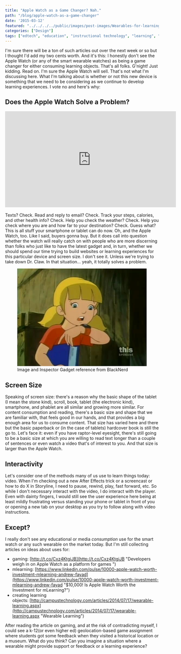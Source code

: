 ```yaml
---
title: "Apple Watch as a Game Changer? Nah."
path: "/blog/apple-watch-as-a-game-changer"
date: '2015-03-12'
featured: "../../../../public/images/post-images/Wearables-for-learning-.png"
categories: ["Design"]
tags: ["edtech", "education", "instructional technology", "learning", "technology"]
---
```


I'm sure there will be a ton of such articles out over the next week or so but I thought I'd add my two cents worth. And it's this: I honestly don't see the Apple Watch (or any of the smart wearable watches) as being a game changer for either consuming learning objects. That's all folks. G'night! Just kidding. Read on. I'm sure the Apple Watch will sell. That's not what I'm discussing here. What I'm talking about is whether or not this new device is something that we need to be considering as we continue to develop learning experiences. I vote no and here's why:

## Does the Apple Watch Solve a Problem?

<iframe src="http://www.fastcompany.com/embed/61c3bc20668c0?rel=1&amp;src=embed&amp;veggiemode=1" width="560" height="315" frameborder="0" scrolling="no" allowfullscreen="allowfullscreen"></iframe>

Texts? Check. Read and reply to email? Check. Track your steps, calories, and other health info? Check. Help you check the weather? Check. Help you check where you are and how far to your destination? Check. Guess what? This is all stuff your smartphone or tablet can do now. Oh, and the Apple Watch, too. Like I said, buyers gonna buy. But it does call into question whether the watch will really catch on with people who are more discerning than folks who just like to have the latest gadget and, in turn, whether we should spend our time trying to build websites or learning experiences for this particular device and screen size. I don't see it. Unless we're trying to take down Dr. Claw. In that situation... yeah, it totally solves a problem.

<figure>
  <img src="../../../../public/images/post-images/InspectorGadgetAppleWatch.jpg" alt="Watch from Inspector Gadget" />
  <figcaption>Image and Inspector Gadget reference from BlackNerd</figcaption>
</figure>

## Screen Size

Speaking of screen size: there's a reason why the basic shape of the tablet (I mean the stone kind), scroll, book, tablet (the electronic kind), smartphone, and phablet are all similar and growing more similar. For content consumption and reading, there's a basic size and shape that we are familiar with, that feels good in our hands, and that provides a big enough area for us to consume content. That size has varied here and there but the basic paperback or (in the case of tablets) hardcover book is still the go to. Let's face it: even if you have raptor-level eyesight, there's still going to be a basic size at which you are willing to read text longer than a couple of sentences or even watch a video that's of interest to you. And that size is larger than the Apple Watch.

## Interactivity

Let's consider one of the methods many of us use to learn things today: video. When I'm checking out a new After Effects trick or a screencast or how to do X in Storyline, I need to pause, rewind, play, fast forward, etc. So while I don't necessary interact with the video, I do interact with the player. Even with dainty fingers, I would still see the user experience here being at least mildly frustrating versus standing your phone or tablet in front of you or opening a new tab on your desktop as you try to follow along with video instructions.

## Except?

I really don't see any educational or media _consumption_ use for the smart watch or any such wearable on the market today. But I'm still collecting articles on ideas about uses for:

*   gaming: [http://t.co/Cxz4KtgiJB](http://t.co/Cxz4KtgiJB "Developers weigh in on Apple Watch as a platform for games ")
*   mlearning: [https://www.linkedin.com/pulse/10000-apple-watch-worth-investment-mlearning-andrew-fayad](https://www.linkedin.com/pulse/10000-apple-watch-worth-investment-mlearning-andrew-fayad "$10,000! Is Apple Watch Worth the Investment for mLearning?")
*   creating learning objects: [http://campustechnology.com/articles/2014/07/17/wearable-learning.aspx](http://campustechnology.com/articles/2014/07/17/wearable-learning.aspx "Wearable Learning")

After reading the article on gaming, and at the risk of contradicting myself, I could see a k-12(or even higher ed) geolocation-based game assignment where students got some feedback when they visited a historical location or a museum. What do you think? Can you imagine a situation where a wearable might provide support or feedback or a learning experience?
